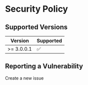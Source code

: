# Security Policy

## Supported Versions

| Version     | Supported          |
| ----------- | ------------------ |
| >= 3.0.0.1  | :white_check_mark: |

## Reporting a Vulnerability

Create a new issue
